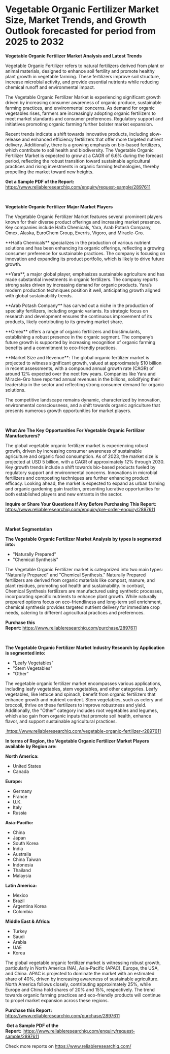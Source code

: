 <p><h1>Vegetable Organic Fertilizer Market Size, Market Trends, and Growth Outlook forecasted for period from 2025 to 2032</h1></p><p><strong>Vegetable Organic Fertilizer Market Analysis and Latest Trends</strong></p>
<p><p>Vegetable Organic Fertilizer refers to natural fertilizers derived from plant or animal materials, designed to enhance soil fertility and promote healthy plant growth in vegetable farming. These fertilizers improve soil structure, increase microbial activity, and provide essential nutrients while reducing chemical runoff and environmental impact.</p><p>The Vegetable Organic Fertilizer Market is experiencing significant growth driven by increasing consumer awareness of organic produce, sustainable farming practices, and environmental concerns. As demand for organic vegetables rises, farmers are increasingly adopting organic fertilizers to meet market standards and consumer preferences. Regulatory support and initiatives promoting organic farming further bolster market expansion.</p><p>Recent trends indicate a shift towards innovative products, including slow-release and enhanced efficiency fertilizers that offer more targeted nutrient delivery. Additionally, there is a growing emphasis on bio-based fertilizers, which contribute to soil health and biodiversity. The Vegetable Organic Fertilizer Market is expected to grow at a CAGR of 6.6% during the forecast period, reflecting the robust transition toward sustainable agricultural practices and rising investments in organic farming technologies, thereby propelling the market toward new heights.</p></p>
<p><strong>Get a Sample PDF of the Report:&nbsp;</strong> <a href="https://www.reliableresearchiq.com/enquiry/request-sample/2897611?utm_campaign=2802&utm_medium=2&utm_source=Github&utm_content=ia&utm_term=15032025&utm_id=vegetable-organic-fertilizer">https://www.reliableresearchiq.com/enquiry/request-sample/2897611</a></p>
<p>&nbsp;</p>
<p><strong>Vegetable Organic Fertilizer Major Market Players</strong></p>
<p><p>The Vegetable Organic Fertilizer Market features several prominent players known for their diverse product offerings and increasing market presence. Key companies include Haifa Chemicals, Yara, Arab Potash Company, Omex, Alaska, EuroChem Group, Everris, Vigoro, and Miracle-Gro.</p><p>**Haifa Chemicals** specializes in the production of various nutrient solutions and has been enhancing its organic offerings, reflecting a growing consumer preference for sustainable practices. The company is focusing on innovation and expanding its product portfolio, which is likely to drive future growth.</p><p>**Yara**, a major global player, emphasizes sustainable agriculture and has made substantial investments in organic fertilizers. The company reports strong sales driven by increasing demand for organic products. Yara’s modern production techniques position it well, anticipating growth aligned with global sustainability trends.</p><p>**Arab Potash Company** has carved out a niche in the production of specialty fertilizers, including organic variants. Its strategic focus on research and development ensures the continuous improvement of its products, likely contributing to its growing market share.</p><p>**Omex** offers a range of organic fertilizers and biostimulants, establishing a robust presence in the organic segment. The company’s future growth is supported by increasing recognition of organic farming benefits and a commitment to eco-friendly practices.</p><p>**Market Size and Revenue**: The global organic fertilizer market is projected to witness significant growth, valued at approximately $10 billion in recent assessments, with a compound annual growth rate (CAGR) of around 12% expected over the next few years. Companies like Yara and Miracle-Gro have reported annual revenues in the billions, solidifying their leadership in the sector and reflecting strong consumer demand for organic solutions.</p><p>The competitive landscape remains dynamic, characterized by innovation, environmental consciousness, and a shift towards organic agriculture that presents numerous growth opportunities for market players.</p></p>
<p>&nbsp;</p>
<p><strong>What Are The Key Opportunities For Vegetable Organic Fertilizer Manufacturers?</strong></p>
<p><p>The global vegetable organic fertilizer market is experiencing robust growth, driven by increasing consumer awareness of sustainable agriculture and organic food consumption. As of 2023, the market size is projected at USD 5 billion, with a CAGR of approximately 12% through 2030. Key growth trends include a shift towards bio-based products fueled by regulatory support and environmental concerns. Innovations in microbial fertilizers and composting techniques are further enhancing product efficacy. Looking ahead, the market is expected to expand as urban farming and organic gardening gain traction, presenting lucrative opportunities for both established players and new entrants in the sector.</p></p>
<p><strong>Inquire or Share Your Questions If Any Before Purchasing This Report:</strong> <a href="https://www.reliableresearchiq.com/enquiry/pre-order-enquiry/2897611?utm_campaign=2802&utm_medium=2&utm_source=Github&utm_content=ia&utm_term=15032025&utm_id=vegetable-organic-fertilizer">https://www.reliableresearchiq.com/enquiry/pre-order-enquiry/2897611</a></p>
<p>&nbsp;</p>
<p><strong>Market Segmentation</strong></p>
<p><strong>The Vegetable Organic Fertilizer Market Analysis by types is segmented into:</strong></p>
<p><ul><li>"Naturally Prepared"</li><li>"Chemical Synthesis"</li></ul></p>
<p><p>The Vegetable Organic Fertilizer market is categorized into two main types: "Naturally Prepared" and "Chemical Synthesis." Naturally Prepared fertilizers are derived from organic materials like compost, manure, and plant residues, promoting soil health and sustainability. In contrast, Chemical Synthesis fertilizers are manufactured using synthetic processes, incorporating specific nutrients to enhance plant growth. While naturally prepared options focus on eco-friendliness and long-term soil enrichment, chemical synthesis provides targeted nutrient delivery for immediate crop needs, catering to different agricultural practices and preferences.</p></p>
<p><strong>Purchase this Report:&nbsp;</strong><a href="https://www.reliableresearchiq.com/purchase/2897611?utm_campaign=2802&utm_medium=2&utm_source=Github&utm_content=ia&utm_term=15032025&utm_id=vegetable-organic-fertilizer">https://www.reliableresearchiq.com/purchase/2897611</a></p>
<p>&nbsp;</p>
<p><strong>The Vegetable Organic Fertilizer Market Industry Research by Application is segmented into:</strong></p>
<p><ul><li>"Leafy Vegetables"</li><li>"Stem Vegetables"</li><li>"Other"</li></ul></p>
<p><p>The vegetable organic fertilizer market encompasses various applications, including leafy vegetables, stem vegetables, and other categories. Leafy vegetables, like lettuce and spinach, benefit from organic fertilizers that enhance growth and nutrient content. Stem vegetables, such as celery and broccoli, thrive on these fertilizers to improve robustness and yield. Additionally, the "Other" category includes root vegetables and legumes, which also gain from organic inputs that promote soil health, enhance flavor, and support sustainable agricultural practices.</p></p>
<p><a href="https://www.reliableresearchiq.com/vegetable-organic-fertilizer-r2897611?utm_campaign=2802&utm_medium=2&utm_source=Github&utm_content=ia&utm_term=15032025&utm_id=vegetable-organic-fertilizer">&nbsp;https://www.reliableresearchiq.com/vegetable-organic-fertilizer-r2897611</a></p>
<p><strong>In terms of Region, the Vegetable Organic Fertilizer Market Players available by Region are:</strong></p>
<p>
    <p> <strong> North America: </strong>
        <ul>
            <li>United States</li>
            <li>Canada</li>
        </ul>
        </p> 
    <p> <strong> Europe: </strong>
        <ul>
            <li>Germany</li>
            <li>France</li>
            <li>U.K.</li>
            <li>Italy</li>
            <li>Russia</li>
        </ul>
        </p> 
    <p> <strong> Asia-Pacific: </strong>
        <ul>
            <li>China</li>
            <li>Japan</li>
            <li>South Korea</li>
            <li>India</li>
            <li>Australia</li>
            <li>China Taiwan</li>
            <li>Indonesia</li>
            <li>Thailand</li>
            <li>Malaysia</li>
        </ul>
        </p> 
    <p> <strong> Latin America: </strong>
        <ul>
            <li>Mexico</li>
            <li>Brazil</li>
            <li>Argentina Korea</li>
            <li>Colombia</li>
        </ul>
        </p> 
    <p> <strong> Middle East & Africa: </strong>
        <ul>
            <li>Turkey</li>
            <li>Saudi</li>
            <li>Arabia</li>
            <li>UAE</li>
            <li>Korea</li>
        </ul>
    </p>
    </p>
<p><p>The global vegetable organic fertilizer market is witnessing robust growth, particularly in North America (NA), Asia-Pacific (APAC), Europe, the USA, and China. APAC is projected to dominate the market with an estimated share of 40%, driven by increasing awareness of sustainable agriculture. North America follows closely, contributing approximately 25%, while Europe and China hold shares of 20% and 15%, respectively. The trend towards organic farming practices and eco-friendly products will continue to propel market expansion across these regions.</p></p>
<p><strong>Purchase this Report: </strong><a href="https://www.reliableresearchiq.com/purchase/2897611?utm_campaign=2802&utm_medium=2&utm_source=Github&utm_content=ia&utm_term=15032025&utm_id=vegetable-organic-fertilizer">https://www.reliableresearchiq.com/purchase/2897611</a></p>
<p>&nbsp;<strong>Get a Sample PDF of the Report:&nbsp;&nbsp;</strong><a href="https://www.reliableresearchiq.com/enquiry/request-sample/2897611?utm_campaign=2802&utm_medium=2&utm_source=Github&utm_content=ia&utm_term=15032025&utm_id=vegetable-organic-fertilizer">https://www.reliableresearchiq.com/enquiry/request-sample/2897611</a></p>
<p><strong></strong></p>
<p>Check more reports on <a href="https://www.reliableresearchiq.com/?utm_campaign=2802&utm_medium=2&utm_source=Github&utm_content=ia&utm_term=15032025&utm_id=vegetable-organic-fertilizer">https://www.reliableresearchiq.com/</a></p>